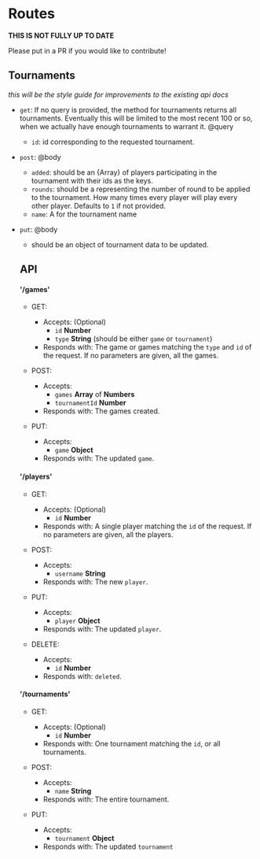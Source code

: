 # Routes

**THIS IS NOT FULLY UP TO DATE**

Please put in a PR if you would like to contribute!

## Tournaments

_this will be the style guide for improvements to the existing api docs_

  - `get`: If no query is provided, the method for tournaments returns all tournaments. Eventually this will be limited to the most recent 100 or so, when we actually have enough tournaments to warrant it.
    @query
      - `id`: id corresponding to the requested tournament.
  - `post`:
    @body <Object>
      - `added`: should be an {Array} of players participating in the tournament with their ids as the keys.
      - `rounds`: should be a <Number> representing the number of round to be applied to the tournament. How many times every player will play every other player. Defaults to `1` if not provided.
      - `name`: A <String> for the tournament name

  - `put`:
    @body <Object>
      - should be an object of tournament data to be updated.


## API

#### '/games'

  * GET:
    - Accepts:
      (Optional)
      - `id`  __Number__
      - `type` __String__ (should be either `game` or `tournament`)
    - Responds with: The game or games matching the `type` and `id` of the request. If no parameters are given, all the games.

  * POST:
    - Accepts:
      - `games` __Array__ of __Numbers__
      - `tournamentId`  __Number__
    - Responds with: The games created.

  * PUT:
    - Accepts:
      - `game` __Object__
    - Responds with: The updated `game`.

#### '/players'

  * GET:
    - Accepts:
      (Optional)
      - `id`  __Number__
    - Responds with: A single player matching the `id` of the request. If no parameters are given, all the players.

  * POST:
    - Accepts:
      - `username` __String__
    - Responds with: The new `player`.

  * PUT:
    - Accepts:
      - `player` __Object__
    - Responds with: The updated `player`.

  * DELETE:
    - Accepts:
      - `id` __Number__
    - Responds with: `deleted`.

#### '/tournaments'

  * GET:
    - Accepts:
      (Optional)
      - `id`  __Number__
    - Responds with: One tournament matching the `id`, or all tournaments.

  * POST:
    - Accepts:
      - `name`  __String__
    - Responds with: The entire tournament.

  * PUT:
    - Accepts:
      - `tournament` __Object__
    - Responds with: The updated `tournament`
